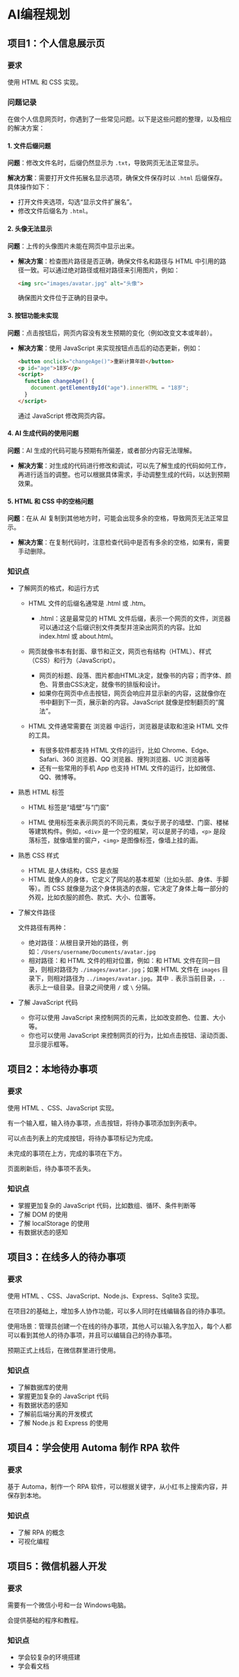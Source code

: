 # AI编程规划

## 项目1：个人信息展示页

### 要求

使用 HTML 和 CSS 实现。

### 问题记录

在做个人信息网页时，你遇到了一些常见问题。以下是这些问题的整理，以及相应的解决方案：

#### 1. **文件后缀问题**

   **问题**：修改文件名时，后缀仍然显示为 `.txt`，导致网页无法正常显示。

   **解决方案**：需要打开文件拓展名显示选项，确保文件保存时以 `.html` 后缀保存。具体操作如下：

- 打开文件夹选项，勾选“显示文件扩展名”。
- 修改文件后缀名为 `.html`。

#### 2. **头像无法显示**

   **问题**：上传的头像图片未能在网页中显示出来。

- **解决方案**：检查图片路径是否正确，确保文件名和路径与 HTML 中引用的路径一致。可以通过绝对路径或相对路径来引用图片，例如：

     ```html
     <img src="images/avatar.jpg" alt="头像">
     ```

    确保图片文件位于正确的目录中。

#### 3. **按钮功能未实现**

   **问题**：点击按钮后，网页内容没有发生预期的变化（例如改变文本或年龄）。

- **解决方案**：使用 JavaScript 来实现按钮点击后的动态更新，例如：

     ```html
     <button onclick="changeAge()">重新计算年龄</button>
     <p id="age">18岁</p>
     <script>
       function changeAge() {
         document.getElementById("age").innerHTML = "18岁";
       }
     </script>
     ```

     通过 JavaScript 修改网页内容。

#### 4. **AI 生成代码的使用问题**

   **问题**：AI 生成的代码可能与预期有所偏差，或者部分内容无法理解。

- **解决方案**：对生成的代码进行修改和调试，可以先了解生成的代码如何工作，再进行适当的调整。也可以根据具体需求，手动调整生成的代码，以达到预期效果。

#### 5. **HTML 和 CSS 中的空格问题**

   **问题**：在从 AI 复制到其他地方时，可能会出现多余的空格，导致网页无法正常显示。

- **解决方案**：在复制代码时，注意检查代码中是否有多余的空格，如果有，需要手动删除。

### 知识点

- 了解网页的格式，和运行方式

  - HTML 文件的后缀名通常是 .html 或 .htm。

    - .html：这是最常见的 HTML 文件后缀，表示一个网页的文件，浏览器可以通过这个后缀识别文件类型并渲染出网页的内容。比如 index.html 或 about.html。

  - 网页就像书本有封面、章节和正文，网页也有结构（HTML）、样式（CSS）和行为（JavaScript）。

    - 网页的标题、段落、图片都由HTML决定，就像书的内容；而字体、颜色、背景由CSS决定，就像书的排版和设计。
    - 如果你在网页中点击按钮，网页会响应并显示新的内容，这就像你在书中翻到下一页，展示新的内容。JavaScript 就像是控制翻页的“魔法”。

  - HTML 文件通常需要在 浏览器 中运行，浏览器是读取和渲染 HTML 文件的工具。

    - 有很多软件都支持 HTML 文件的运行，比如 Chrome、Edge、Safari、360 浏览器、QQ 浏览器、搜狗浏览器、UC 浏览器等
    - 还有一些常用的手机 App 也支持 HTML 文件的运行，比如微信、QQ、微博等。

- 熟悉 HTML 标签

  - HTML 标签是“墙壁”与“门窗”

  - HTML 使用标签来表示网页的不同元素，类似于房子的墙壁、门窗、楼梯等建筑构件。例如，`<div>` 是一个空的框架，可以是房子的墙，`<p>` 是段落标签，就像墙里的窗户，`<img>` 是图像标签，像墙上挂的画。

- 熟悉 CSS 样式

  - HTML 是人体结构，CSS 是衣服
  - HTML 就像人的身体，它定义了网站的基本框架（比如头部、身体、手脚等）。而 CSS 就像是为这个身体挑选的衣服，它决定了身体上每一部分的外观，比如衣服的颜色、款式、大小、位置等。

- 了解文件路径

  文件路径有两种：

  - 绝对路径：从根目录开始的路径，例如：`/Users/username/Documents/avatar.jpg`
  - 相对路径：和 HTML 文件的相对位置，例如：和 HTML 文件在同一目录，则相对路径为 `./images/avatar.jpg`；如果 HTML 文件在 `images` 目录下，则相对路径为 `../images/avatar.jpg`。其中 `.` 表示当前目录，`..` 表示上一级目录。目录之间使用 `/` 或 `\` 分隔。

- 了解 JavaScript 代码

  - 你可以使用 JavaScript 来控制网页的元素，比如改变颜色、位置、大小等。
  - 你也可以使用 JavaScript 来控制网页的行为，比如点击按钮、滚动页面、显示提示框等。

## 项目2：本地待办事项

### 要求

使用 HTML 、CSS、JavaScript 实现。

有一个输入框，输入待办事项，点击按钮，将待办事项添加到列表中。

可以点击列表上的完成按钮，将待办事项标记为完成。

未完成的事项在上方，完成的事项在下方。

页面刷新后，待办事项不丢失。

### 知识点

- 掌握更加复杂的 JavaScript 代码，比如数组、循环、条件判断等
- 了解 DOM 的使用
- 了解 localStorage 的使用
- 有数据状态的感知

## 项目3：在线多人的待办事项

### 要求

使用 HTML 、CSS、JavaScript、Node.js、Express、Sqlite3 实现。

在项目2的基础上，增加多人协作功能，可以多人同时在线编辑各自的待办事项。

使用场景：管理员创建一个在线的待办事项，其他人可以输入名字加入，每个人都可以看到其他人的待办事项，并且可以编辑自己的待办事项。

预期正式上线后，在微信群里进行使用。

### 知识点

- 了解数据库的使用
- 掌握更加复杂的 JavaScript 代码
- 有数据状态的感知
- 了解前后端分离的开发模式
- 了解 Node.js 和 Express 的使用

## 项目4：学会使用 Automa 制作 RPA 软件

### 要求

基于 Automa，制作一个 RPA 软件，可以根据关键字，从小红书上搜索内容，并保存到本地。

### 知识点

- 了解 RPA 的概念
- 可视化编程

## 项目5：微信机器人开发

### 要求

需要有一个微信小号和一台 Windows电脑。

会提供基础的程序和教程。

### 知识点

- 学会较复杂的环境搭建
- 学会看文档
